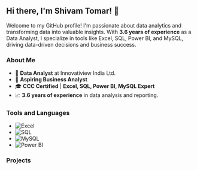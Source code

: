 ## Hi there, I'm Shivam Tomar! 👋

Welcome to my GitHub profile! I'm passionate about data analytics and transforming data into valuable insights. With **3.6 years of experience** as a Data Analyst, I specialize in tools like Excel, SQL, Power BI, and MySQL, driving data-driven decisions and business success.

### About Me
- 💼 **Data Analyst** at Innovatiview India Ltd.  
- 🎯 **Aspiring Business Analyst**  
- 🎓 **CCC Certified** | **Excel, SQL, Power BI, MySQL Expert**  
- 📈 **3.6 years of experience** in data analysis and reporting.

### Tools and Languages
- ![Excel](https://img.shields.io/badge/-Excel-217346?logo=microsoft-excel&logoColor=white)
- ![SQL](https://img.shields.io/badge/-SQL-003B57?logo=database&logoColor=white)
- ![MySQL](https://img.shields.io/badge/-MySQL-4479A1?logo=mysql&logoColor=white)
- ![Power BI](https://img.shields.io/badge/-PowerBI-F2C811?logo=power-bi&logoColor=black)

### Projects
